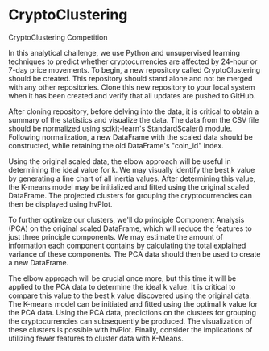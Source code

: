 # CryptoClustering

CryptoClustering Competition

In this analytical challenge, we use Python and unsupervised learning techniques to predict whether cryptocurrencies are affected by 24-hour or 7-day price movements. To begin, a new repository called CryptoClustering should be created. This repository should stand alone and not be merged with any other repositories. Clone this new repository to your local system when it has been created and verify that all updates are pushed to GitHub.

After cloning repository, before delving into the data, it is critical to obtain a summary of the statistics and visualize the data. The data from the CSV file should be normalized using scikit-learn's StandardScaler() module. Following normalization, a new DataFrame with the scaled data should be constructed, while retaining the old DataFrame's "coin_id" index.

Using the original scaled data, the elbow approach will be useful in determining the ideal value for k. We may visually identify the best k value by generating a line chart of all inertia values. After determining this value, the K-means model may be initialized and fitted using the original scaled DataFrame. The projected clusters for grouping the cryptocurrencies can then be displayed using hvPlot.

To further optimize our clusters, we'll do principle Component Analysis (PCA) on the original scaled DataFrame, which will reduce the features to just three principle components. We may estimate the amount of information each component contains by calculating the total explained variance of these components. The PCA data should then be used to create a new DataFrame.

The elbow approach will be crucial once more, but this time it will be applied to the PCA data to determine the ideal k value. It is critical to compare this value to the best k value discovered using the original data. The K-means model can be initiated and fitted using the optimal k value for the PCA data. Using the PCA data, predictions on the clusters for grouping the cryptocurrencies can subsequently be produced. The visualization of these clusters is possible with hvPlot. Finally, consider the implications of utilizing fewer features to cluster data with K-Means.


